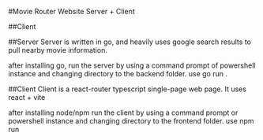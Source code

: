 #Movie Router Website Server + Client

##Client

##Server
Server is written in go, and heavily uses google search results to pull nearby movie information.

after installing go,
run the server by using a command prompt of powershell instance and changing directory to the backend folder.
use go run .

##Client
Client is a react-router typescript single-page web page. It uses react + vite

after installing node/npm
run the client by using a command prompt or powershell instance and changing directory to the frontend folder.
use npm run
